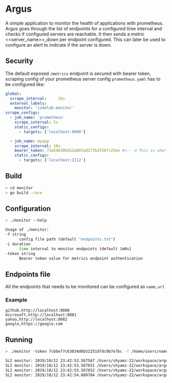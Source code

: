 # Argus
A simple application to monitor the health of applications with prometheus. Argus goes through the list of endpoints 
for a configured time interval and checks if configured servers are reachable. It then sends a metric <<server_name>>_down per endpoint configured.
This can later be used to configure an alert to indicate if the server is down.

## Security

The default exposed `/metrics` endpoint is secured with bearer token, scraping config of your prometheus server 
config `prometheus.yaml` has to be configured like:

```yaml
global:
  scrape_interval:     15s 
  external_labels:
    monitor: 'codelab-monitor'
scrape_configs:
  - job_name: 'prometheus'
    scrape_interval: 5s
    static_configs:
      - targets: ['localhost:9090']

  - job_name: myapp
    scrape_interval: 10s
    bearer_token: 73a54630bd12a603ad277b2538fc25ee #<-- 🤓 This is where your token goes
    static_configs:
      - targets: ['localhost:2112']
```

## Build

```bash
> cd monitor
> go build -race
```

## Configuration

```bash
> ./monitor --help

Usage of ./monitor:
-f string
      config file path (default "endpoints.txt")
-i duration
      time interval to monitor endpoints (default 1m0s)
-token string
      Bearer token value for metrics endpoint authentication
```

## Endpoints file

All the endpoints that needs to be monitored can be configured as `name,url`

### Example
```csv
github,http://localhost:8080
microsoft,http://localhost:8081
yahoo,http://localhost:8082
google,https://google.com
```

## Running

```bash
> ./monitor -token 7cbbe77c63834d6b52251d7dc9b7e7bc -f /home/users/name/endpoints.txt

SLI monitor: 2019/10/12 23:42:53.567567 /Users/shyamz-22/workspace/argus/monitor/main.go:85: yahoo server is down: Get http://localhost:8082: dial tcp [::1]:8082: connect: connection refused
SLI monitor: 2019/10/12 23:42:53.567651 /Users/shyamz-22/workspace/argus/monitor/main.go:85: github server is down: Get http://localhost:8080: dial tcp [::1]:8080: connect: connection refused
SLI monitor: 2019/10/12 23:42:53.567652 /Users/shyamz-22/workspace/argus/monitor/main.go:85: microsoft server is down: Get http://localhost:8081: dial tcp [::1]:8081: connect: connection refused
SLI monitor: 2019/10/12 23:42:54.089784 /Users/shyamz-22/workspace/argus/monitor/main.go:88: google server is up: 200

```
